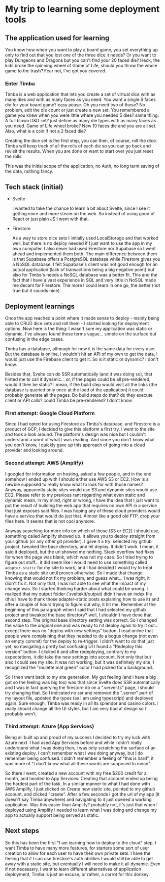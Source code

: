 # My trip to learning some deployment tools

## The application used for learning

You know how when you want to play a board game, you set everything up only to find out that you lost one of the three dice it needs? Or you want to play Dungeons and Dragons but you can't find your 20 faced die? Heck, the kids broke the spinning wheel of Game of Life, should you throw the whole game to the trash? Fear not, I've got you covered.

### Enter Timba

Timba is a web application that lets you create a set of virtual dice with as many dies and with as many faces as you need. You want a single 6 faces die for your board game? easy pease. Oh you need two of those? No problem, edit the die count or just create a new set. You remembered a game you knew when you were little where you needed 5 dies? same thing. A full blown D&D set? just define as many die types with as many faces as you need. Game of
Life wheel broke? New 10 faces die and you are all set. Also, what is a coin if not a 2 faced die?

Creating the dice set is the first step, you can then, of course, roll the dice. Timba will keep track of all the rolls of each die so you can go back and revisit the results. When you are done or want to start over you just reset the rolls.

This was the initial scope of the application, no Auth, no long term saving of the data, nothing fancy.

## Tech stack (initial)

- Svelte

  I wanted to take the chance to learn a bit about Svelte, since I see it getting more and more steam on the web. So instead of using good ol' React or just plain JS I went with that.

- Firestore

  As a way to store dice sets I initially used LocalStorage and that worked well, but there is no deploy needed if I just want to use the app in my own computer. I also never had used Firestore nor Supabase so I went ahead and implemented them both. The main difference between them is that Supabase offers a PostgreSQL database while Firestore gives you a NoSQL database. I felt Supabase's client was not good enough for an actual application (lack of transactions being a big negative point) but also for Timba's needs a NoSQL database was a better fit. This and the fact that I have a vast experience in SQL and very little in NoSQL made me decant for Firestore. The more I could learn in one go, the better (not true but it sounds nice).

## Deployment learnings

Once the app reached a point where it made sense to deploy - mainly being able to CRUD dice sets and roll them - I started looking for deployment options. Now here is the thing: I wasn't sure my application was static or dynamic. I've always found these terms vague... simple on the surface but confusing in the edge cases.

Timba has a database, although for now it is the same data for every user. But the database is online, I wouldn't hit an API of my own to get the data, I would just use the Firebase client to get it. So is it static or dynamic? I don't know.

Besides that, Svelte can do SSR automatically (and it was doing so), that hinted me to call it dynamic... or, if the pages could be all pre-rendered, would it then be static? I mean, if the build step would visit all the links (the database is queried only once at the load of the application) it could probably generate all the pages. Do build steps do that? do they execute client or API calls? could Timba be pre-rendered? I don't know.

### First attempt: Google Cloud Platform

Since I had opted for using Firestore as Timba's database, and Firestore is a product of GCP, I decided to give this platform a first try. I went to the site and took a look around. The platform's design was nice but I couldn't understand a word of what I was reading. And since you don't know what you don't know, I quickly gave up this approach of going into a cloud provider and looking around.

### Second attempt: AWS (Amplify)

I googled for information on hosting, asked a few people, and in the end somehow I ended up with I should either use AWS S3 or EC2. How is a newbie supposed to really know what to look for with those names? Anyway, apparently static sites would use S3 and dynamic sites would use EC2. Please refer to my previous rant regarding what even static and dynamic mean.
In my mind, right or wrong, I have the idea that I just want to put the result of building the web app that requires no own API in a service that just exposes said files. I was hoping any of these cloud providers would have a service that would do just that. Almost like a good old FTP, drop your files here. It seems that is not cool anymore.

Anyway searching for more info on which of those (S3 or EC2) I should use, something called Amplify showed up. It allows you to deploy straight from your github (or any other git provider). I gave it a try: selected my github project, tweaked the base directory, and hit deploy. It didn't work. I mean, it said it deployed, but the url showed me nothing. Stack overflow had fixes for when the page was blank, which was not my case. So I tried trying to figure out stuff... it did seem like I would need to use something called `adapter-static` for my site to work, and I had decided I would try to treat Timba as a static site until proven otherwise. So I made that change knowing that would not fix my problem, and guess what... I was right, it didn't fix it. Not only that, I was not able to see what the impact of my change was. So I started thinking harder about what could be wrong. I realized that my output folder (`sveltekit/output) didn't have an index file (this I have to thank those adapter-static posts explaining how to use it) and after a couple of hours trying to figure out why, it hit me. Remember at the beginning of this paragraph when I said that I had selected my github project and tweaked the base directory? well, I shouldn't have done that second step. The original base directory setting was correct. So I changed the value to the original one and was ready to hit deploy again to try it out... except there was no "deploy with new settings" button. I read online that people were complaining that they needed to do a bogus change (not even an empty commit) for the deploy to re-trigger. I didn't want to do that just yet, so navigating a pretty but confusing UI I found a "Redeploy this version" button. I clicked it and after redeploying, contrary to my expectations, it did take the new settings into account. Not only that but also I could see my site. It was not working, but it was definitely my site, I recognized the "roulette mat green" color I had picked for a background.

So I then went back to my site generation. My gut feeling (and i have a big gut so the feeling was big too) was that since Svelte does SSR automatically and I was in fact querying the firestore db on a ".server.ts" page, I should try changing that. So I indicated no ssr and removed the ".server" part of my layout file, updated the types (as I am using typescript) and deployed again. Sure enough, Timba was ready in all its splendor and casino colors. I really should change all the UI styles, but I am very bad at design so I probably won't.

### Third attempt: Azure (App Services)

Being all built up and proud of my success I decided to try my luck with Azure next. I had used App Services before and while I didn't really understand what I was doing then, I was only scratching the surface of an existing deploy. I can't remember what I was doing anyway, but I do remember being confused. I didn't remember a feeling of "this is hard", it was more of "I don't know what all these words are supposed to mean".

So there I went, created a new account with my free $200 credit for a month, and headed to App Services. Creating that account ended up being the hardest part of the task. In a similar manner to what I had done with AWS Amplify, I just clicked on Create new static site, pointed to my github account, and clicked "create". After a few seconds I got the url of my app (it doesn't say Timba anywhere) and navigating to it just opened a working application. Was this easier than Amplify? probably not, it's just that when I deployed using Amplify I needed to learn what I was doing and change my app to actually support being served as static.

## Next steps

So this has been the first "I am learning how to deploy to the cloud" step. I want Timba to have many more features, for starters some sort of user creation to allow for each user to have their own private sets. I have the feeling that if I can use firestore's auth abilities I would still be able to get away with a static site, but eventually I will need to make it all dynamic. Even if not necessary, I want to learn different alternatives of application deployment, Timba is just an excuse, or rather, a carrot for this donkey.
